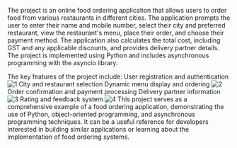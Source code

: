The project is an online food ordering application that allows users to order food from various restaurants in different cities. The application 
prompts the user to enter their name and mobile number, select their city and preferred restaurant, view the restaurant's menu, place their order, and
choose their payment method. The application also calculates the total cost, including GST and any applicable discounts, and provides delivery partner details. 
The project is implemented using Python and includes asynchronous programming with the asyncio library.


The key features of the project include:
User registration and authentication
![1](https://github.com/Mathinesan/Online_food_ordering_python_console/assets/110097015/1f523d66-35e2-4c72-8251-90262cc31149)
City and restaurant selection
Dynamic menu display and ordering
![2](https://github.com/Mathinesan/Online_food_ordering_python_console/assets/110097015/90577210-5155-4dee-973d-f2de5abd764f)
Order confirmation and payment processing
Delivery partner information
![3](https://github.com/Mathinesan/Online_food_ordering_python_console/assets/110097015/aa25a01e-b120-4a17-908c-8724ecf34df1)
Rating and feedback system
![4](https://github.com/Mathinesan/Online_food_ordering_python_console/assets/110097015/1f0bfb68-eab5-426e-9e84-58c52023e6d6)
This project serves as a comprehensive example of a food ordering application, demonstrating the use of Python, object-oriented programming, and asynchronous
programming techniques. It can be a useful reference for developers interested in building similar applications or learning about the implementation of food ordering systems.
